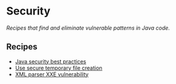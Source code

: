 # Security

_Recipes that find and eliminate vulnerable patterns in Java code._

## Recipes

* [Java security best practices](javasecuritybestpractices.md)
* [Use secure temporary file creation](securetempfilecreation.md)
* [XML parser XXE vulnerability](xmlparserxxevulnerability.md)


